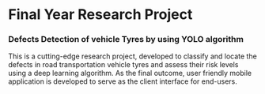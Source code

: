 # Final Year Research Project
### Defects Detection of vehicle Tyres by using YOLO algorithm
This is a cutting-edge research project, developed to classify and locate the defects in road transportation vehicle tyres and assess their risk levels using a deep learning algorithm. As the final outcome, user friendly mobile application is developed to serve as the client interface for end-users.
